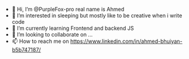 - 👋 Hi, I’m @PurpleFox-pro real name is Ahmed
- 👀 I’m interested in sleeping but mostly like to be creative when i write code
- 🌱 I’m currently learning Frontend and backend JS
- 💞️ I’m looking to collaborate on ...
- 📫 How to reach me on https://www.linkedin.com/in/ahmed-bhuiyan-b5b747187/

<!---
PurpleFox-pro/PurpleFox-pro is a ✨ special ✨ repository because its `README.md` (this file) appears on your GitHub profile.
You can click the Preview link to take a look at your changes.
--->

